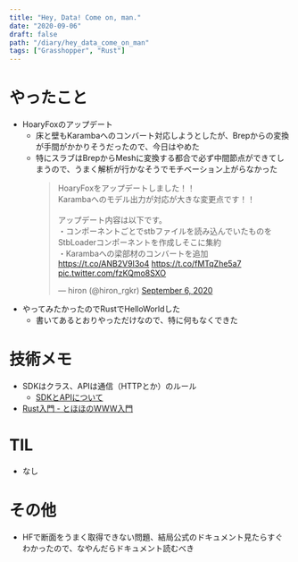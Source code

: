 ```yaml
---
title: "Hey, Data! Come on, man."
date: "2020-09-06"
draft: false
path: "/diary/hey_data_come_on_man"
tags: ["Grasshopper", "Rust"]
---
```


# やったこと

+ HoaryFoxのアップデート
  + 床と壁もKarambaへのコンバート対応しようとしたが、Brepからの変換が手間がかかりそうだったので、今日はやめた
  + 特にスラブはBrepからMeshに変換する都合で必ず中間節点ができてしまうので、うまく解析が行かなそうでモチベーション上がらなかった
    <blockquote class="twitter-tweet"><p lang="ja" dir="ltr">HoaryFoxをアップデートしました！！<br>Karambaへのモデル出力が対応が大きな変更点です！！<br><br>アップデート内容は以下です。<br>・コンポーネントごとでstbファイルを読み込んでいたものをStbLoaderコンポーネントを作成しそこに集約<br>・Karambaへの梁部材のコンバートを追加<a href="https://t.co/ANB2V9I3o4">https://t.co/ANB2V9I3o4</a> <a href="https://t.co/fMTqZhe5a7">https://t.co/fMTqZhe5a7</a> <a href="https://t.co/fzKQmo8SXO">pic.twitter.com/fzKQmo8SXO</a></p>&mdash; hiron (@hiron_rgkr) <a href="https://twitter.com/hiron_rgkr/status/1302547158365659136?ref_src=twsrc%5Etfw">September 6, 2020</a></blockquote> <script async src="https://platform.twitter.com/widgets.js" charset="utf-8"></script>
+ やってみたかったのでRustでHelloWorldした
  + 書いてあるとおりやっただけなので、特に何もなくできた

# 技術メモ

+ SDKはクラス、APIは通信（HTTPとか）のルール
  + [SDKとAPIについて](https://qiita.com/Terry3/items/13ef03cf6d2c069caaea)
+ [Rust入門 - とほほのWWW入門](http://www.tohoho-web.com/ex/rust.html)

# TIL

+ なし

# その他

+ HFで断面をうまく取得できない問題、結局公式のドキュメント見たらすぐわかったので、なやんだらドキュメント読むべき
